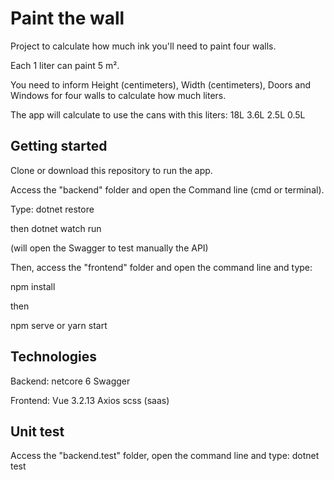 # Paint the wall

Project to calculate how much ink you'll need to paint four walls.

Each 1 liter can paint 5 m².

You need to inform Height (centimeters), Width (centimeters), Doors and Windows for four walls to calculate how much liters.

The app will calculate to use the cans with this liters:
18L
3.6L
2.5L
0.5L

## Getting started

Clone or download this repository to run the app.

Access the "backend" folder and open the Command line (cmd or terminal).

Type:
    dotnet restore

then
    dotnet watch run

(will open the Swagger to test manually the API)


Then, access the "frontend" folder and open the command line and type:

npm install

then

npm serve
or
yarn start


## Technologies

Backend:
  netcore 6
  Swagger

Frontend:
  Vue 3.2.13
  Axios
  scss (saas)


## Unit test

Access the "backend.test" folder, open the command line and type:
dotnet test
